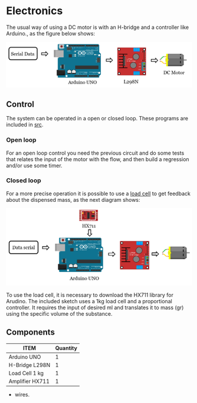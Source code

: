 # Electronics

The usual way of using a DC motor is with an H-bridge and a controller like Arduino., as the figure below shows:

<img src="/img/elec.png" width="600">

## Control

The system can be operated in a open or closed loop. These programs are included in [src](/src).

### Open loop

For an open loop control you need the previous circuit and do some tests that relates the input of the motor with the flow, and then build a regression and/or use some timer.

### Closed loop

For a more precise operation it is possible to use a [load cell](https://www.instructables.com/Arduino-Scale-With-5kg-Load-Cell-and-HX711-Amplifi/) to get feedback about the dispensed mass, as the next diagram shows:

<img src="/img/elec2.png" width="600">

To use the load cell, it is necessary to download the HX711 library for Arudino. The included sketch uses a 1kg load cell and a proportional controller. It requires the input of desired ml and translates it to mass (gr) using the specific volume of the substance.

## Components

 ITEM              | Quantity
 ---------------------------   | ------------
Arduino UNO | 1
H-Bridge L298N | 1
Load Cell 1 kg | 1
Amplifier HX711 | 1

+ wires.



